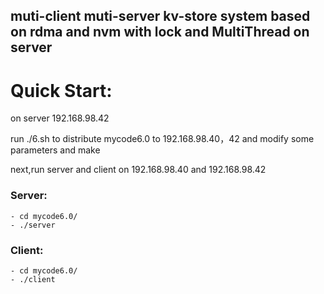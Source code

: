  ## muti-client muti-server kv-store system based on rdma and nvm with lock and MultiThread on server ##
# Quick Start: ##
on server 192.168.98.42

run ./6.sh to distribute mycode6.0 to 192.168.98.40，42 and modify some  parameters and make

next,run server and client on 192.168.98.40 and 192.168.98.42


### Server: ###    
    - cd mycode6.0/
    - ./server  

### Client: ###    
    - cd mycode6.0/
    - ./client
